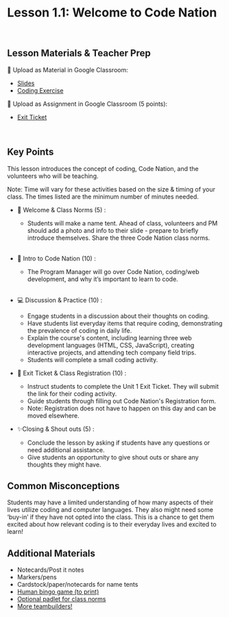 # Lesson 1.1: Welcome to Code Nation

<br>

## Lesson Materials & Teacher Prep

📖 Upload as Material in Google Classroom:
- [Slides](https://docs.google.com/presentation/d/1O9CI3EtGRvCW1Lrsmh1IA0Ibu7kYNWWmBDo6vUxdOxU/edit?usp=sharing)
- [Coding Exercise](https://popcode.org/?snapshot=dc8e4c16-da31-41b1-beb0-7e7ba4155b90)

📝 Upload as Assignment in Google Classroom (5 points):
- [Exit Ticket](https://forms.gle/maHRBfZMZQPj2aJ48)

<br>

## Key Points
This lesson introduces the concept of coding, Code Nation, and the volunteers who will be teaching. 

Note: Time will vary for these activities based on the size & timing of your class. The times listed are the minimum number of minutes needed.

- 👋 Welcome & Class Norms (5) : 
    - Students will make a name tent. Ahead of class, volunteers and PM should add a photo and info to their slide - prepare to briefly introduce themselves. Share the three Code Nation class norms.<br><br>

- 👥 Intro to Code Nation (10) : 
    - The Program Manager will go over Code Nation, coding/web development, and why it’s important to learn to code.<br><br>

- 💻 Discussion & Practice (10) :
    - Engage students in a discussion about their thoughts on coding.
    - Have students list everyday items that require coding, demonstrating the prevalence of coding in daily life.
    - Explain the course's content, including learning three web development languages (HTML, CSS, JavaScript), creating interactive projects, and attending tech company field trips.
    - Students will complete a small coding activity.

- 📝 Exit Ticket & Class Registration (10) :
    - Instruct students to complete the Unit 1 Exit Ticket. They will submit the link for their coding activity.
    - Guide students through filling out Code Nation's Registration form.
    - Note: Registration does not have to happen on this day and can be moved elsewhere.

- ✨Closing & Shout outs (5) :
    - Conclude the lesson by asking if students have any questions or need additional assistance.
    - Give students an opportunity to give shout outs or share any thoughts they might have.


## Common Misconceptions
Students may have a limited understanding of how many aspects of their lives utilize coding and computer languages. They also might need some ‘buy-in’ if they have not opted into the class. This is a chance to get them excited about how relevant coding is to their everyday lives and excited to learn!

## Additional Materials
- Notecards/Post it notes
- Markers/pens
- Cardstock/paper/notecards for name tents
- [Human bingo game (to print)](https://docs.google.com/document/d/1gNvW01wSLtLrZjSp1-dRMVXfjW19pzsFuYKZV7L6tsw/edit?usp=sharing)
- [Optional padlet for class norms](https://codenation.padlet.org/cn/nipqv2jg60n21sll)
- [More teambuilders!](https://docs.google.com/presentation/d/1OQExI6xayhDnDzN2uUg2g9pNv68EukVfl5MKaYWPHzw/edit#slide=id.gf43128b5c6_2_747)
